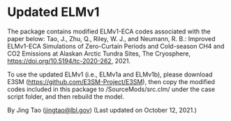 # Updated ELMv1

The package contains modified ELMv1-ECA codes associated with the paper below:
Tao, J., Zhu, Q., Riley, W. J., and Neumann, R. B.: Improved ELMv1-ECA Simulations of Zero-Curtain Periods and Cold-season CH4 and CO2 Emissions at Alaskan Arctic Tundra Sites, The Cryosphere, https://doi.org/10.5194/tc-2020-262, 2021.

To use the updated ELMv1 (i.e., ELMv1a and ELMv1b), please download E3SM (https://github.com/E3SM-Project/E3SM), then copy the modified codes included in this package to /SourceMods/src.clm/ under the case script folder, and then rebuild the model.

By Jing Tao (jingtao@lbl.gov) (Last updated on October 12, 2021.)
